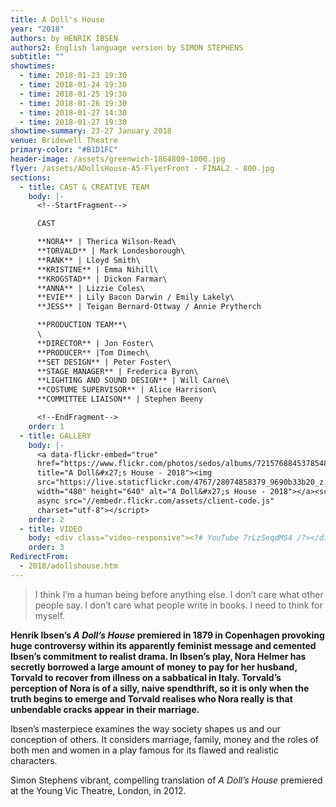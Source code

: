 ```yaml
---
title: A Doll's House
year: "2018"
authors: by HENRIK IBSEN
authors2: English language version by SIMON STEPHENS
subtitle: ""
showtimes:
  - time: 2018-01-23 19:30
  - time: 2018-01-24 19:30
  - time: 2018-01-25 19:30
  - time: 2018-01-26 19:30
  - time: 2018-01-27 14:30
  - time: 2018-01-27 19:30
showtime-summary: 23-27 January 2018
venue: Bridewell Theatre
primary-color: "#B1D1FC"
header-image: /assets/greenwich-1864809-1000.jpg
flyer: /assets/ADollsHouse-A5-FlyerFront - FINAL2 - 800.jpg
sections:
  - title: CAST & CREATIVE TEAM
    body: |-
      <!--StartFragment-->

      CAST

      **NORA** | Therica Wilson-Read\
      **TORVALD** | Mark Londesborough\
      **RANK** | Lloyd Smith\
      **KRISTINE** | Emma Nihill\
      **KROGSTAD** | Dickon Farmar\
      **ANNA** | Lizzie Coles\
      **EVIE** | Lily Bacon Darwin / Emily Lakely\
      **JESS** | Teigan Bernard-Ottway / Annie Prytherch

      **PRODUCTION TEAM**\
      \
      **DIRECTOR** | Jon Foster\
      **PRODUCER** |Tom Dimech\
      **SET DESIGN** | Peter Foster\
      **STAGE MANAGER** | Frederica Byron\
      **LIGHTING AND SOUND DESIGN** | Will Carne\
      **COSTUME SUPERVISOR** | Alice Harrison\
      **COMMITTEE LIAISON** | Stephen Beeny

      <!--EndFragment-->
    order: 1
  - title: GALLERY
    body: |-
      <a data-flickr-embed="true"
      href="https://www.flickr.com/photos/sedos/albums/72157688453785482"
      title="A Doll&#x27;s House - 2018"><img
      src="https://live.staticflickr.com/4767/28074858379_9690b33b20_z.jpg"
      width="480" height="640" alt="A Doll&#x27;s House - 2018"></a><script
      async src="//embedr.flickr.com/assets/client-code.js"
      charset="utf-8"></script>
    order: 2
  - title: VIDEO
    body: <div class="video-responsive"><?# YouTube 7rLzSeqdMS4 /?></div>
    order: 3
RedirectFrom:
  - 2018/adollshouse.htm
---
```

> I think I’m a human being before anything else. I don’t care what other people say. I don’t care what people write in books. I need to think for myself.

**Henrik Ibsen’s *A Doll’s House* premiered in 1879 in Copenhagen provoking huge controversy within its apparently feminist message and cemented Ibsen’s commitment to realist drama. In Ibsen’s play, Nora Helmer has secretly borrowed a large amount of money to pay for her husband, Torvald to recover from illness on a sabbatical in Italy. Torvald’s perception of Nora is of a silly, naive spendthrift, so it is only when the truth begins to emerge and Torvald realises who Nora really is that unbendable cracks appear in their marriage.**

Ibsen’s masterpiece examines the way society shapes us and our conception of others. It considers marriage, family, money and the roles of both men and women in a play famous for its flawed and realistic characters.

Simon Stephens vibrant, compelling translation of *A Doll’s House* premiered at the Young Vic Theatre, London, in 2012.